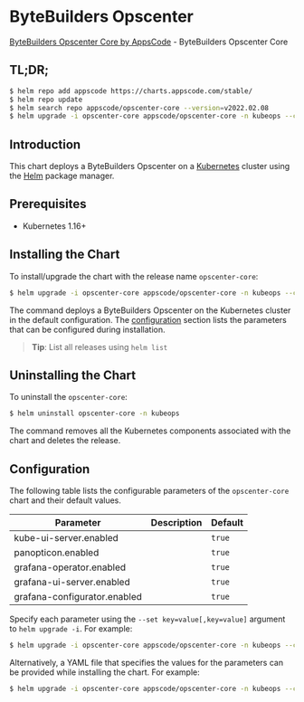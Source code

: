 # ByteBuilders Opscenter

[ByteBuilders Opscenter Core by AppsCode](https://github.com/kubedb) - ByteBuilders Opscenter Core

## TL;DR;

```bash
$ helm repo add appscode https://charts.appscode.com/stable/
$ helm repo update
$ helm search repo appscode/opscenter-core --version=v2022.02.08
$ helm upgrade -i opscenter-core appscode/opscenter-core -n kubeops --create-namespace --version=v2022.02.08
```

## Introduction

This chart deploys a ByteBuilders Opscenter on a [Kubernetes](http://kubernetes.io) cluster using the [Helm](https://helm.sh) package manager.

## Prerequisites

- Kubernetes 1.16+

## Installing the Chart

To install/upgrade the chart with the release name `opscenter-core`:

```bash
$ helm upgrade -i opscenter-core appscode/opscenter-core -n kubeops --create-namespace --version=v2022.02.08
```

The command deploys a ByteBuilders Opscenter on the Kubernetes cluster in the default configuration. The [configuration](#configuration) section lists the parameters that can be configured during installation.

> **Tip**: List all releases using `helm list`

## Uninstalling the Chart

To uninstall the `opscenter-core`:

```bash
$ helm uninstall opscenter-core -n kubeops
```

The command removes all the Kubernetes components associated with the chart and deletes the release.

## Configuration

The following table lists the configurable parameters of the `opscenter-core` chart and their default values.

|          Parameter           | Description |      Default      |
|------------------------------|-------------|-------------------|
| kube-ui-server.enabled       |             | <code>true</code> |
| panopticon.enabled           |             | <code>true</code> |
| grafana-operator.enabled     |             | <code>true</code> |
| grafana-ui-server.enabled    |             | <code>true</code> |
| grafana-configurator.enabled |             | <code>true</code> |


Specify each parameter using the `--set key=value[,key=value]` argument to `helm upgrade -i`. For example:

```bash
$ helm upgrade -i opscenter-core appscode/opscenter-core -n kubeops --create-namespace --version=v2022.02.08 --set -- generate from values file --
```

Alternatively, a YAML file that specifies the values for the parameters can be provided while
installing the chart. For example:

```bash
$ helm upgrade -i opscenter-core appscode/opscenter-core -n kubeops --create-namespace --version=v2022.02.08 --values values.yaml
```
